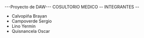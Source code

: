---Proyecto de DAW---
COSULTORIO MEDICO
-- INTEGRANTES --
* Calvopiña Brayan
* Campoverde Sergio
* Lino Yermin
* Quisnancela Oscar 